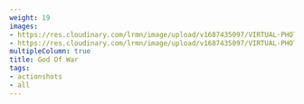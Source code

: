 ```yaml
---
weight: 19
images:
- https://res.cloudinary.com/lrmn/image/upload/v1687435097/VIRTUAL-PHOTOGRAPHY/godofwar/lrmn-gow5_p1oaiy.png
- https://res.cloudinary.com/lrmn/image/upload/v1687435097/VIRTUAL-PHOTOGRAPHY/godofwar/lrmn-gow7_amcacq.png
multipleColumn: true
title: God Of War
tags:
- actionshots
- all
---
```

